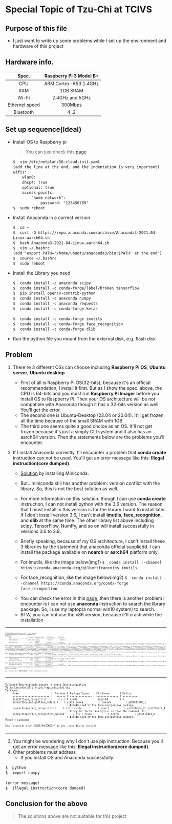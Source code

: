 # Special Topic of Tzu-Chi at TCIVS

## Purpose of this file
+ I just want to write up some problems while I set up the environment and hardware of this project

## Hardware info.
Spec.|Raspberry Pi 3 Model B+
:-------------------------:|:---:
CPU|ARM Cortex-A53 1.4GHz
RAM|1GB SRAM
Wi-Fi|2.4GHz and 5GHz
Ethernet speed|300Mbps
Bluetooth|4..2

## Set up sequence(Ideal)
* Install OS to Raspberry pi
	> You can just check this [page](https://ubuntu.com/tutorials/how-to-install-ubuntu-on-your-raspberry-pi#4-boot-ubuntu-server)
	```
	$  vim /etc/netplan/50-cloud-init.yaml
	(add the line at the end, and the indentation is very important)
	wifis:
		wlan0:
		dhcp4: true
		optional: true
		access-points:
			"home network":
				password: "123456789"
	$  sudo reboot
* Install Anaconda in a correct version
	```
	$  cd ~
	$  curl -O https://repo.anaconda.com/archive/Anaconda3-2021.04-Linux-aarch64.sh
	$  bash Anaconda3-2021.04-Linux-aarch64.sh
	$  vim ~/.bashrc
	(add "export PATH='/home/ubuntu/anaconda3/bin:$PATH' at the end")
	$  source ~/.bashrc
	$  sudo reboot
* Install the Library you need
	```
	$  conda install -c anaconda scipy
	$  conda install -c conda-forge/label/broken tensorflow
	$  pip install opencv-contrib-python
	$  conda install -c anaconda numpy
	$  conda install -c anaconda requests
	$  conda install -c conda-forge keras
	
	$  conda install -c conda-forge imutils
	$  conda install -c conda-forge face_recognition
	$  conda install -c conda-forge dlib
* Run the python file you mount from the external disk, e.g. flash disk

## Problem
1. There're 3 different OSs can choose including **Raspberry Pi OS**, **Ubuntu server**, **Ubuntu desktop**
   + First of all is Raspberry Pi OS(32-bits), because it's an official recommendation, I install it first. But as I show the spec. above, the CPU is 64-bits and you must run **Raspberry Pi Imager** before you install OS to Raspberry Pi. Then your OS architecture will be not compatible with Anaconda though it has a 32-bits  version as well. You'll get the error.
   + The second one is Ubuntu-Desktop (22.04 or 20.04). It'll get frozen all the time because of the small SRAM with 1GB
   + The third one seems quite a good choice as an OS. It'll not get frozen because it's just a simply CLI system and it also has an aarch64 version. Then the statements below are the problems you'll encounter.

2. If I install Anaconda correctly, I'll encounter a problem that **conda create** instruction can not be used. You'll get an error message like this: **Illegal instruction(core dumped)**. 

	* [Solution](https://github.com/conda/conda/issues/10723) by installing Miniconda.

	+ But...miniconda still has another problem: version conflict with the library. So, this is not the best solution as well.

	+ For more information on this solution: though I can use **conda create** instruction, I can not install python with the 3.6 version. The reason that I must install in this version is for the library I want to install later. If I don't install version 3.6, I can't install **imutils**, **face_recognition**, and **dlib** at the same time. The other library list above including scipy, TensorFlow, NumPy, and so on will install successfully in versions 3.6 to 3.9.

	+ Briefly speaking, because of my OS architecture, I can't install these 3 libraries by the statement that anaconda official suppliedd. I can install the package available on **noarch** or **aarch64** platform only.
	+ For imutils, like the image below(img1)
	```$  conda install --channel https://conda.anaconda.org/gilbertfrancoins imutils```
	+ For face_recognition, like the image below(img2)
	```$  conda install --channel https://conda.anaconda.org/conda-forge face_recognition```
	- You can check the error in this [page](https://blog.csdn.net/ksws0292756/article/details/79192268), then there is another problem I encounter is I can not use **anaconda** instruction to search the library package. So, I use my laptop(a normal win10 system) to search.
	* BTW, you can not use the x86 version, because it'll crash while the installation
***

![img1](./error_img/error_1.png)

***

![img1](./error_img/error_2.png)

***



3. You might be wondering why I don't use pip instruction. Because you'll get an error message like this: **Illegal instruction(core dumped)**.
4. Other problems must address
	* If you install OS and Anaconda successfully.

```
$  python
$  import numpy

(error message)
$  Illegal instruction(core dumped)
```

## Conclusion for the above
> The solutions above are not suitable for this project
